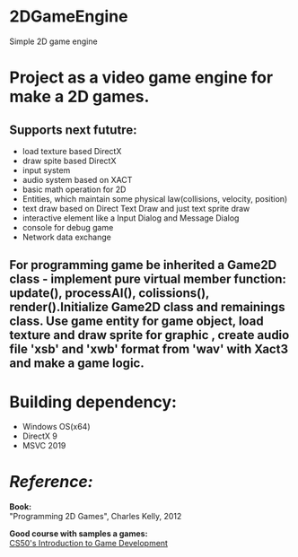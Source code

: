 # 2DGameEngine
Simple 2D game engine
# Project as a video game engine for make a 2D games. 
## Supports next fututre:
* load texture based DirectX
* draw spite based DirectX
* input system
* audio system based on XACT
* basic math operation for 2D
* Entities, which maintain some physical law(collisions, velocity, position)
* text draw based on Direct Text Draw and just text sprite draw
* interactive element like a Input Dialog and Message Dialog
* console for debug game
* Network data exchange
## For programming game be inherited a Game2D class - implement pure virtual member function: update(), processAI(), colissions(), render().Initialize Game2D class and remainings class. Use game entity for game object, load texture and draw sprite for graphic , create audio file 'xsb' and 'xwb' format from 'wav' with Xact3 and make a game logic.

# Building dependency:
* Windows OS(x64)
* DirectX 9
* MSVC 2019

# ***Reference:***
<p><b>Book:</b><br>"Programming 2D Games", Charles Kelly, 2012 </p>
<p><b>Good course with samples a games:</b><br><a href="https://www.edx.org/course/cs50s-introduction-to-game-development">CS50's Introduction to Game Development</a></p>
